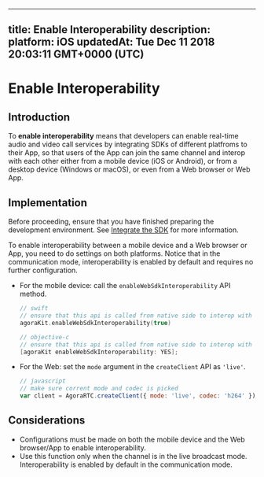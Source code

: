 
---
title: Enable Interoperability 
description: 
platform: iOS
updatedAt: Tue Dec 11 2018 20:03:11 GMT+0000 (UTC)
---
# Enable Interoperability 
## Introduction
To **enable interoperability** means that developers can enable real-time audio and video call services by integrating SDKs of different platfroms to their App, so that users of the App can join the same channel and interop with each other either from a mobile device (iOS  or Android), or from a desktop device (Windows or macOS), or even from a Web browser or Web App.

## Implementation

Before proceeding, ensure that you have finished preparing the development environment. See [Integrate the SDK](../../en/Interactive%20Broadcast/ios_video.md) for more information.

To enable interoperability between a mobile device and a Web browser or App, you need to do settings on both platforms. Notice that in the communication mode, interoperability is enabled by default and requires no further configuration.

* For the mobile device: call the `enableWebSdkInteroperability` API method.

	```swift
	// swift
	// ensure that this api is called from native side to interop with web sdk
	agoraKit.enableWebSdkInteroperability(true)
	```

	```objective-c
	// objective-c
	// ensure that this api is called from native side to interop with web  sdk
	[agoraKit enableWebSdkInteroperability: YES];
	```

*  For the Web: set the `mode` argument in the `createClient` API as `'live'`.

	```javascript
	// javascript
	// make sure corrent mode and codec is picked
	var client = AgoraRTC.createClient({ mode: 'live', codec: 'h264' });
	```

## Considerations

* Configurations must be made on both the mobile device and the Web browser/App to enable interoperability.
* Use this function only when the channel is in the live broadcast mode. Interoperability is enabled by default in the communication mode.


